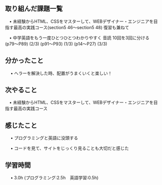 ## 取り組んだ課題一覧
           
 　• 未経験からHTML、CSSをマスターして、WEBデザイナー・エンジニアを目指す最高の実践コース(section5 46〜section5 48) 復習も兼ねて

 　• 中学英語をもう一度ひとつひとつわかりやすく 音読 10回を3回に分ける (p79〜P89) (2/3)  (p91〜P93)  (1/3) (p14〜P27)  (3/3)
             
## 分かったこと

　 • ヘラーを解決した時、配置がうまくいくと楽しい！

## 次やること　
           
 　• 未経験からHTML、CSSをマスターして、WEBデザイナー・エンジニアを目指す最高の実践コース

## 感じたこと

　 • プログラミングと英語に没頭する

　 • コードを見て、サイトをじっくり見ることも大切だと感じた

## 学習時間

　 • 3.0h (プログラミング:2.5h　英語学習:0.5h)